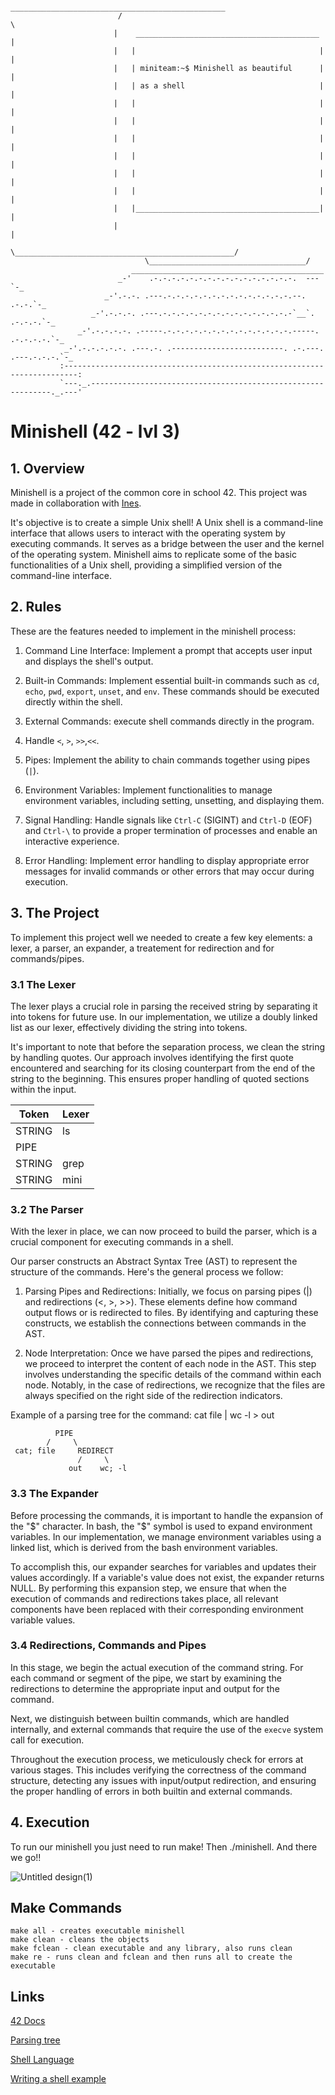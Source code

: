 ```text
                         ________________________________________________
                        /                                                \
                       |    _________________________________________     |
                       |   |                                         |    |
                       |   | miniteam:~$ Minishell as beautiful      |    |
                       |   | as a shell                              |    |
                       |   |                                         |    |
                       |   |                                         |    |
                       |   |                                         |    |
                       |   |                                         |    |
                       |   |                                         |    |
                       |   |                                         |    |
                       |   |_________________________________________|    |
                       |                                                  |
                       \_________________________________________________/
                              \___________________________________/
                           ___________________________________________
                        _-'    .-.-.-.-.-.-.-.-.-.-.-.-.-.-.-.-.  --- `-_
                     _-'.-.-. .---.-.-.-.-.-.-.-.-.-.-.-.-.-.-.--.  .-.-.`-_
                  _-'.-.-.-. .---.-.-.-.-.-.-.-.-.-.-.-.-.-.-.-`__`. .-.-.-.`-_
               _-'.-.-.-.-. .-----.-.-.-.-.-.-.-.-.-.-.-.-.-.-.-----. .-.-.-.-.`-_
            _-'.-.-.-.-.-. .---.-. .-------------------------. .-.---. .---.-.-.-.`-_
           :-------------------------------------------------------------------------:
           `---._.-------------------------------------------------------------._.---'
```

# Minishell (42 - lvl 3)

## 1. Overview

Minishell is a project of the common core in school 42. This project was made in collaboration with [Ines](https://github.com/inesalves44).

It's objective is to create a simple Unix shell!
A Unix shell is a command-line interface that allows users to interact with the operating system by executing commands. It serves as a bridge between the user and the kernel of the operating system. Minishell aims to replicate some of the basic functionalities of a Unix shell, providing a simplified version of the command-line interface.

## 2. Rules
These are the features needed to implement in the minishell process:

1. Command Line Interface: Implement a prompt that accepts user input and displays the shell's output.

2. Built-in Commands: Implement essential built-in commands such as `cd`, `echo`, `pwd`, `export`, `unset`, and `env`. These commands should be executed directly within the shell.

3. External Commands: execute shell commands directly in the program.

4. Handle `<`, `>`, `>>`,`<<`.

5. Pipes: Implement the ability to chain commands together using pipes (`|`).

6. Environment Variables: Implement functionalities to manage environment variables, including setting, unsetting, and displaying them.

7. Signal Handling: Handle signals like `Ctrl-C` (SIGINT) and `Ctrl-D` (EOF)  and `Ctrl-\` to provide a proper termination of processes and enable an interactive experience.

8. Error Handling: Implement error handling to display appropriate error messages for invalid commands or other errors that may occur during execution.

## 3. The Project
To implement this project well we needed to create a few key elements: a lexer, a parser, an expander, a treatement for redirection and for commands/pipes.

### 3.1 The Lexer
The lexer plays a crucial role in parsing the received string by separating it into tokens for future use. In our implementation, we utilize a doubly linked list as our lexer, effectively dividing the string into tokens.

It's important to note that before the separation process, we clean the string by handling quotes. Our approach involves identifying the first quote encountered and searching for its closing counterpart from the end of the string to the beginning. This ensures proper handling of quoted sections within the input.

Token  | Lexer
-------|--------
STRING | ls
PIPE   | |
STRING | grep
STRING | mini

### 3.2 The Parser
With the lexer in place, we can now proceed to build the parser, which is a crucial component for executing commands in a shell.

Our parser constructs an Abstract Syntax Tree (AST) to represent the structure of the commands. Here's the general process we follow:

1. Parsing Pipes and Redirections: Initially, we focus on parsing pipes (|) and redirections (<, >, >>). These elements define how command output flows or is redirected to files. By identifying and capturing these constructs, we establish the connections between commands in the AST.

2. Node Interpretation: Once we have parsed the pipes and redirections, we proceed to interpret the content of each node in the AST. This step involves understanding the specific details of the command within each node. Notably, in the case of redirections, we recognize that the files are always specified on the right side of the redirection indicators.

Example of a parsing tree for the command: cat file | wc -l > out

              PIPE
            /     \
     cat; file     REDIRECT
                   /     \
                 out    wc; -l

### 3.3 The Expander
Before processing the commands, it is important to handle the expansion of the "$" character. In bash, the "$" symbol is used to expand environment variables. In our implementation, we manage environment variables using a linked list, which is derived from the bash environment variables.

To accomplish this, our expander searches for variables and updates their values accordingly. If a variable's value does not exist, the expander returns NULL. By performing this expansion step, we ensure that when the execution of commands and redirections takes place, all relevant components have been replaced with their corresponding environment variable values.

### 3.4 Redirections, Commands and Pipes
In this stage, we begin the actual execution of the command string. For each command or segment of the pipe, we start by examining the redirections to determine the appropriate input and output for the command.

Next, we distinguish between builtin commands, which are handled internally, and external commands that require the use of the `execve` system call for execution.

Throughout the execution process, we meticulously check for errors at various stages. This includes verifying the correctness of the command structure, detecting any issues with input/output redirection, and ensuring the proper handling of errors in both builtin and external commands.

## 4. Execution
To run our minishell you just need to run make!
Then ./minishell. And there we go!!

![Untitled design(1)](https://github.com/inesalves44/minishell/assets/105734074/efcbdfe6-75df-42ed-ba07-39acb4f42105)

## Make Commands
```
make all - creates executable minishell
make clean - cleans the objects
make fclean - clean executable and any library, also runs clean
make re - runs clean and fclean and then runs all to create the executable
 ```

 ## Links
 [42 Docs](https://harm-smits.github.io/42docs/projects/minishell)

 [Parsing tree](https://www.geeksforgeeks.org/parse-tree-and-syntax-tree/)

 [Shell Language](https://pubs.opengroup.org/onlinepubs/009695399/utilities/xcu_chap02.html)

 [Writing a shell example](https://www.cs.purdue.edu/homes/grr/SystemsProgrammingBook/Book/Chapter5-WritingYourOwnShell.pdf)
